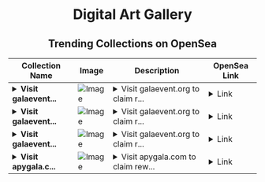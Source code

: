 <div align="center">

# Digital Art Gallery

## Trending Collections on OpenSea

| Collection Name                       | Image                                                                                     | Description                       | OpenSea Link                                                                                          |
|---------------------------------------|-------------------------------------------------------------------------------------------|-----------------------------------|--------------------------------------------------------------------------------------------------------|
| **<details><summary>Visit galaevent...</summary>Visit galaevent.org to claim rewards</details>** | ![Image](https://i.seadn.io/s/raw/files/8abf171c53eda15a5a7240d1896e3328.png?w=500&auto=format?w=200&auto=format) | <details><summary>Visit galaevent.org to claim r...</summary>Visit galaevent.org to claim rewards</details> | <details><summary>Link</summary>[Visit galaevent.org to claim rewards](https://opensea.io/collection/visit-galaevent-org-to-claim-rewards-21)</details> |
| **<details><summary>Visit galaevent...</summary>Visit galaevent.org to claim rewards</details>** | ![Image](https://i.seadn.io/s/raw/files/8abf171c53eda15a5a7240d1896e3328.png?w=500&auto=format?w=200&auto=format) | <details><summary>Visit galaevent.org to claim r...</summary>Visit galaevent.org to claim rewards</details> | <details><summary>Link</summary>[Visit galaevent.org to claim rewards](https://opensea.io/collection/visit-galaevent-org-to-claim-rewards-20)</details> |
| **<details><summary>Visit galaevent...</summary>Visit galaevent.org to claim rewards</details>** | ![Image](https://i.seadn.io/s/raw/files/8abf171c53eda15a5a7240d1896e3328.png?w=500&auto=format?w=200&auto=format) | <details><summary>Visit galaevent.org to claim r...</summary>Visit galaevent.org to claim rewards</details> | <details><summary>Link</summary>[Visit galaevent.org to claim rewards](https://opensea.io/collection/visit-galaevent-org-to-claim-rewards-19)</details> |
| **<details><summary>Visit apygala.c...</summary>Visit apygala.com to claim rewards</details>** | ![Image](https://i.seadn.io/s/raw/files/8abf171c53eda15a5a7240d1896e3328.png?w=500&auto=format?w=200&auto=format) | <details><summary>Visit apygala.com to claim rew...</summary>Visit apygala.com to claim rewards</details> | <details><summary>Link</summary>[Visit apygala.com to claim rewards](https://opensea.io/collection/visit-apygala-com-to-claim-rewards-37)</details> |

</div>